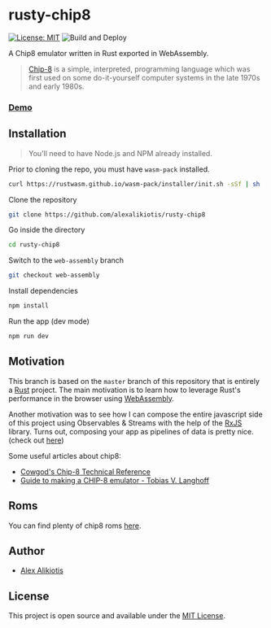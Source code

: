 # rusty-chip8

[![License: MIT](https://img.shields.io/badge/License-MIT-blue.svg)](https://opensource.org/licenses/MIT)
![Build and Deploy](https://github.com/alexalikiotis/rusty-chip8/actions/workflows/build-and-deploy.yaml/badge.svg)

A Chip8 emulator written in Rust exported in WebAssembly.

> <a href="https://en.wikipedia.org/wiki/CHIP-8">Chip-8</a> is a simple, interpreted, programming language which was first used on some do-it-yourself computer systems in the late 1970s and early 1980s.

### [Demo](https://alexalikiotis.github.io/rusty-chip8/)

## Installation

> You'll need to have Node.js and NPM already installed.

Prior to cloning the repo, you must have `wasm-pack` installed.

```sh
curl https://rustwasm.github.io/wasm-pack/installer/init.sh -sSf | sh
```

Clone the repository

```sh
git clone https://github.com/alexalikiotis/rusty-chip8
```

Go inside the directory

```sh
cd rusty-chip8
```

Switch to the `web-assembly` branch

```sh
git checkout web-assembly
```

Install dependencies

```sh
npm install
```

Run the app (dev mode)

```sh
npm run dev
```

## Motivation

This branch is based on the `master` branch of this repository that is entirely a <a href="https://www.rust-lang.org/">Rust</a> project. The main motivation is to learn how to leverage Rust's performance in the browser using <a href="https://webassembly.org/">WebAssembly</a>.

Another motivation was to see how I can compose the entire javascript side of this project using Observables & Streams with the help of the <a href="https://rxjs-dev.firebaseapp.com/guide/overview">RxJS</a> library. Turns out, composing your app as pipelines of data is pretty nice. (check out <a href="https://github.com/alexalikiotis/rusty-chip8/blob/web-assembly/src/main.ts">here</a>)

Some useful articles about chip8:

- <a href="http://devernay.free.fr/hacks/chip8/C8TECH10.HTM">Cowgod's Chip-8 Technical Reference</a>
- <a href="https://tobiasvl.github.io/blog/write-a-chip-8-emulator/">Guide to making a CHIP-8 emulator - Tobias V. Langhoff</a>

## Roms

You can find plenty of chip8 roms <a href="https://github.com/kripod/chip8-roms">here</a>.

## Author

- <a href="https://twitter.com/aalykiot">Alex Alikiotis</a>

## License

This project is open source and available under the <a href="./LICENSE.md">MIT License</a>.
